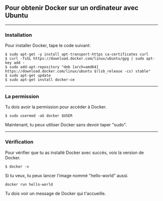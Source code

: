 ## Pour obtenir Docker sur un ordinateur avec Ubuntu
---
### Installation

Pour installer Docker, tape le code suivant:
```
$ sudo apt-get -y install apt-transport-https ca-certificates curl
$ curl -fsSL https://download.docker.com/linux/ubuntu/gpg | sudo apt-key add -
$ sudo add-apt-repository "deb [arch=amd64] https://download.docker.com/linux/ubuntu $(lsb_release -cs) stable"
$ sudo apt-get update
$ sudo apt-get install docker-ce
```

---
### La permission

Tu dois avoir la permission pour accéder à Docker.
```
$ sudo usermod -aG docker $USER
```

Maintenant, tu peux utiliser Docker sans devoir taper "sudo".

---
### Vérification

Pour vérifier que tu as installé Docker avec succès, vois la version de Docker.
```
$ docker -v
```

Si tu veux, tu peux lancer l'image nommé "hello-world" aussi.
```
docker run hello-world
```

Tu dois voir un message de Docker qui t'accueille.
